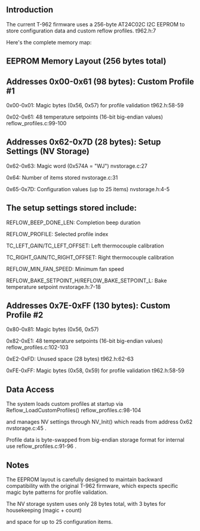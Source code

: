 ## Introduction
The current T-962 firmware uses a 256-byte AT24C02C I2C EEPROM to store configuration
data and custom reflow profiles. t962.h:7 

Here's the complete memory map:

## EEPROM Memory Layout (256 bytes total)

## Addresses 0x00-0x61 (98 bytes): Custom Profile #1

0x00-0x01: Magic bytes (0x56, 0x57) for profile validation t962.h:58-59

0x02-0x61: 48 temperature setpoints (16-bit big-endian values) reflow_profiles.c:99-100

## Addresses 0x62-0x7D (28 bytes): Setup Settings (NV Storage)

0x62-0x63: Magic word (0x574A = "WJ") nvstorage.c:27

0x64: Number of items stored nvstorage.c:31

0x65-0x7D: Configuration values (up to 25 items) nvstorage.h:4-5

## The setup settings stored include:

 REFLOW_BEEP_DONE_LEN: Completion beep duration

 REFLOW_PROFILE: Selected profile index
 
 TC_LEFT_GAIN/TC_LEFT_OFFSET: Left thermocouple calibration
 
 TC_RIGHT_GAIN/TC_RIGHT_OFFSET: Right thermocouple calibration
 
 REFLOW_MIN_FAN_SPEED: Minimum fan speed
 
 REFLOW_BAKE_SETPOINT_H/REFLOW_BAKE_SETPOINT_L: Bake temperature setpoint nvstorage.h:7-18
 
## Addresses 0x7E-0xFF (130 bytes): Custom Profile #2

0x80-0x81: Magic bytes (0x56, 0x57)

0x82-0xE1: 48 temperature setpoints (16-bit big-endian values) reflow_profiles.c:102-103

0xE2-0xFD: Unused space (28 bytes) t962.h:62-63

0xFE-0xFF: Magic bytes (0x58, 0x59) for profile validation t962.h:58-59

## Data Access
The system loads custom profiles at startup via Reflow_LoadCustomProfiles() reflow_profiles.c:98-104

and manages NV settings through NV_Init() which reads from address 0x62 nvstorage.c:45 .

Profile data is byte-swapped from big-endian storage format for internal use reflow_profiles.c:91-96 .

## Notes
The EEPROM layout is carefully designed to maintain backward compatibility with the original T-962 firmware,
which expects specific magic byte patterns for profile validation.

The NV storage system uses only 28 bytes total, with 3 bytes for housekeeping (magic + count)

and space for up to 25 configuration items.
